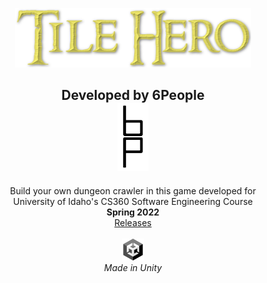 <p align="center">
    <img src="Assets/Src/Bob/TileHeroTitlePic.png" width="75%">
</p>

<h2 align="center">
    Developed by 6People
	<br>
	<img src="Assets/Src/Morgan/Resources/6plogo.png" width="10%">
</h1>

<p align="center">
    Build your own dungeon crawler in this game developed for
    <br>
    University of Idaho's CS360 Software Engineering Course
    <br>
    <strong>Spring 2022</strong>
    <br>
    <a href="https://drive.google.com/drive/folders/1YUWApVeQJRVUvTfgRSrZYyZtlKwmq583?usp=sharing" target="_blank">Releases</a>
    <br>
    <br>
    <img src="Assets/Src/Morgan/Resources/unity.png" width="7%">
    <br>
    <em>Made in Unity</em>
</p>
